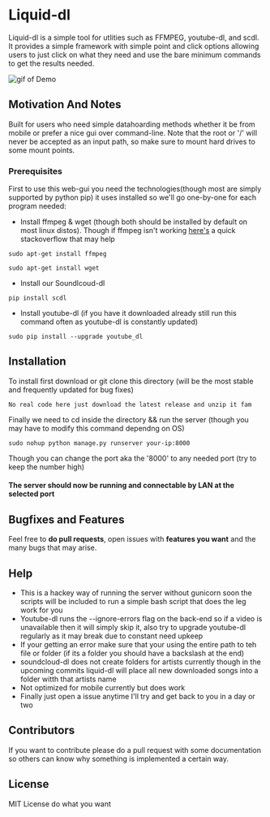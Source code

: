 # Liquid-dl

Liquid-dl is a simple tool for utlities such as FFMPEG, youtube-dl, and scdl. It provides a simple framework with simple point and click options allowing users
to just click on what they need and use the bare minimum commands to get the results needed.

![gif of Demo](https://media.giphy.com/media/xT9IghSXnGESMJj1WU/giphy.gif)

## Motivation And Notes

Built for users who need simple datahoarding methods whether it be from mobile or prefer a nice gui over command-line. Note that the root or '/' will never be accepted as an input path, so make sure to mount hard drives to some mount points.

### Prerequisites

First to use this web-gui you need the technologies(though most are simply supported by python pip) it uses installed so we'll go one-by-one for each program needed:

* Install ffmpeg & wget (though both should be installed by default on most linux distos). Though if ffmpeg isn't working [here's](https://askubuntu.com/questions/691109/how-do-i-install-ffmpeg-and-codecs) a quick stackoverflow that may help
```
sudo apt-get install ffmpeg
```
```
sudo apt-get install wget
```

* Install our Soundlcoud-dl
```
pip install scdl
```

* Install youtube-dl (if you have it downloaded already still run this command often as youtube-dl is constantly updated)
```
sudo pip install --upgrade youtube_dl
```

## Installation

To install first download or git clone this directory (will be the most stable and frequently updated for bug fixes)
```
No real code here just download the latest release and unzip it fam
```
 Finally we need to cd inside the directory && run the server (though you may have to modify this command dependng on OS)
```
sudo nohup python manage.py runserver your-ip:8000
```
Though you can change the port aka the '8000' to any needed port (try to keep the number high)
#### The server should now be running and connectable by LAN at the selected port
## Bugfixes and Features

Feel free to **do pull requests**, open issues with **features you want** and the many bugs that may arise.

## Help

* This is a hackey way of running the server without gunicorn soon the scripts will be included to run a simple bash script that does the leg work for you
* Youtube-dl runs the --ignore-errors flag on the back-end so if a video is unavailable then it will simply skip it, also try to upgrade youtube-dl regularly as it may break due to constant need upkeep
* If your getting an error make sure that your using the entire path to teh file or folder (if its a folder you should have a backslash at the end)
* soundcloud-dl does not create folders for artists currently though in the upcoming commits liquid-dl will place all new downloaded songs into a folder witth that artists name
* Not optimized for mobile currently but does work
* Finally just open a issue anytime I'll try and get back to you in a day or two


## Contributors

If you want to contribute please do a pull request with some documentation so others can know why something is implemented a certain way.

## License

MIT License do what you want